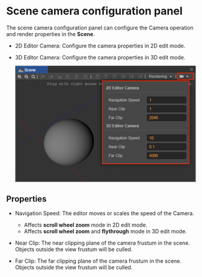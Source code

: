 # Scene camera configuration panel

The scene camera configuration panel can configure the Camera operation and render properties in the **Scene**.

- 2D Editor Camera: Configure the camera properties in 2D edit mode.
- 3D Editor Camera: Configure the camera properties in 3D edit mode.

  ![camera config](./camera-config/camera-config.png)

## Properties 

- Navigation Speed: The editor moves or scales the speed of the Camera.
  - Affects **scroll wheel zoom** mode in 2D edit mode.
  - Affects **scroll wheel zoom** and **flythrough** mode in 3D edit mode.

- Near Clip: The near clipping plane of the camera frustum in the scene. Objects outside the view frustum will be culled.

- Far Clip: The far clipping plane of the camera frustum in the scene. Objects outside the view frustum will be culled.
